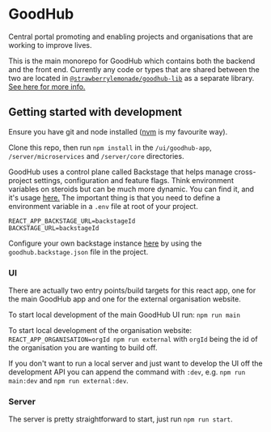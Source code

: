 # GoodHub
Central portal promoting and enabling projects and organisations that are working to improve lives.

This is the main monorepo for GoodHub which contains both the backend and the front end. Currently any code or types that are shared between the two are located in [`@strawberrylemonade/goodhub-lib`](https://github.com/strawberrylemonade/goodhub-lib) as a separate library. [See here for more info.]()

## Getting started with development
Ensure you have git and node installed ([nvm](https://github.com/nvm-sh/nvm) is my favourite way).

Clone this repo, then run `npm install` in the `/ui/goodhub-app`, `/server/microservices` and `/server/core` directories.

GoodHub uses a control plane called Backstage that helps manage cross-project settings, configuration and feature flags. Think environment variables on steroids but can be much more dynamic. You can find it, and it's usage [here.](https://github.com/strawberrylemonade/backstage) The important thing is that you need to define a environment variable in a `.env` file at root of your project.

```
REACT_APP_BACKSTAGE_URL=backstageId
BACKSTAGE_URL=backstageId
```
Configure your own backstage instance [here](https://backstage.lemonade.fyi) by using the `goodhub.backstage.json` file in the project.

### UI
There are actually two entry points/build targets for this react app, one for the main GoodHub app and one for the external organisation website.

To start local development of the main GoodHub UI run: `npm run main`

To start local development of the organisation website: `REACT_APP_ORGANISATION=orgId npm run external` with `orgId` being the id of the organisation you are wanting to build off.

If you don't want to run a local server and just want to develop the UI off the development API you can append the command with `:dev`, e.g. `npm run main:dev` and `npm run external:dev`.

### Server
The server is pretty straightforward to start, just run `npm run start`. 